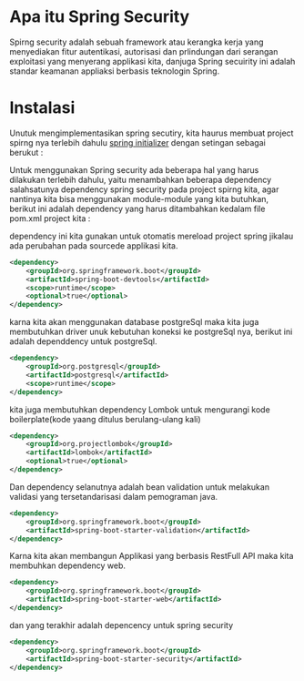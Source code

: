 # Apa itu Spring Security
Spirng security adalah sebuah framework atau kerangka kerja yang menyediakan fitur autentikasi, autorisasi dan prlindungan dari serangan exploitasi yang menyerang applikasi kita, danjuga Spring secuirity ini adalah standar keamanan appliaksi berbasis teknologin Spring.

# Instalasi
Unutuk mengimplementasikan spring secutiry, kita haurus membuat project spirng nya terlebih dahulu [spring initializer](https://start.spring.io/) dengan setingan sebagai berukut :
[](https://github.com/alliano/spring-security-V6.2/blob/master/src/main/resources/imgs/inisialize.jpg)

Untuk menggunakan Spring security ada beberapa hal yang harus dilakukan terlebih dahulu, yaitu menambahkan beberapa dependency salahsatunya dependency spring security pada project spirng kita, agar nantinya kita bisa menggunakan module-module yang kita butuhkan, berikut ini adalah dependency yang harus ditambahkan kedalam file pom.xml project kita :
[](https://github.com/alliano/spring-security-V6.2/blob/master/src/main/resources/imgs/dependencies.jpg)

dependency ini kita gunakan untuk otomatis mereload project spring jikalau ada perubahan pada sourcede applikasi kita.
``` xml
<dependency>
	<groupId>org.springframework.boot</groupId>
	<artifactId>spring-boot-devtools</artifactId>
	<scope>runtime</scope>
	<optional>true</optional>
</dependency>
```
karna kita akan menggunakan database postgreSql maka kita juga membutuhkan driver unuk kebutuhan koneksi ke postgreSql nya, berikut ini adalah dependdency untuk postgreSql.
``` xml
<dependency>
	<groupId>org.postgresql</groupId>
	<artifactId>postgresql</artifactId>
	<scope>runtime</scope>
</dependency>
```
kita juga membutuhkan dependency Lombok untuk mengurangi kode boilerplate(kode yaang ditulus berulang-ulang kali)
``` xml
<dependency>
	<groupId>org.projectlombok</groupId>
	<artifactId>lombok</artifactId>
	<optional>true</optional>
</dependency>
```
Dan dependency selanutnya adalah bean validation untuk melakukan validasi yang tersetandarisasi dalam pemograman java.
``` xml
<dependency>
	<groupId>org.springframework.boot</groupId>
	<artifactId>spring-boot-starter-validation</artifactId>
</dependency>
```
Karna kita akan membangun Applikasi yang berbasis RestFull API maka kita membuhkan dependency web.
``` xml
<dependency>
	<groupId>org.springframework.boot</groupId>
	<artifactId>spring-boot-starter-web</artifactId>
</dependency>
```
dan yang terakhir adalah depencency untuk spring security 
``` xml
<dependency>
	<groupId>org.springframework.boot</groupId>
	<artifactId>spring-boot-starter-security</artifactId>
</dependency>
```